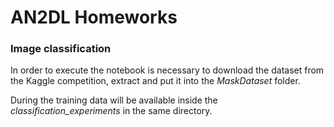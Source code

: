 # AN2DL Homeworks

### Image classification

In order to execute the notebook is necessary to download the dataset from the Kaggle competition, extract and put it into the *MaskDataset* folder. 

During the training data will be available inside the *classification_experiments* in the same directory.